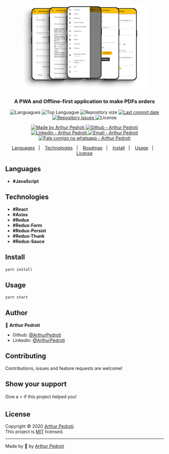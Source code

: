 <h1 align="center">
  <img alt="ASA" src="./src/assets/logo-readme.png" width="400px" style="border-radius:16px;"/>
</h1>

<h3 align="center" >
  A PWA and Offline-first application to make PDFs orders
</h3>

<p align="center">
  <img alt="Languagues" src="https://img.shields.io/github/languages/count/ArthurPedroti/pv-agf-frontend">
  <img alt="Top Languague" src="https://img.shields.io/github/languages/top/ArthurPedroti/pv-agf-frontend">
  <img alt="Repository size" src="https://img.shields.io/github/repo-size/ArthurPedroti/pv-agf-frontend">
  <a href="https://github.com/ArthurPedroti/pv-agf-frontend/commits/master">
    <img alt="Last commit date" src="https://img.shields.io/github/last-commit/ArthurPedroti/pv-agf-frontend">
  </a>
   <a href="https://github.com/ArthurPedroti/pv-agf-frontend/issues">
    <img alt="Repository issues" src="https://img.shields.io/github/issues/ArthurPedroti/pv-agf-frontend">
  </a>
  <img alt="License" src="https://img.shields.io/github/license/ArthurPedroti/pv-agf-frontend">
</p>
<p align="center">

  <a href="https://github.com/ArthurPedroti" target="_blank">
    <img alt="Made by Arthur Pedroti" src="https://img.shields.io/badge/made%20by-Arthur_Pedroti-informational">
  </a>
  <a href="https://github.com/ArthurPedroti" target="_blank" >
    <img alt="Github - Arthur Pedroti" src="https://img.shields.io/badge/Github--%23F8952D?style=social&logo=github">
  </a>
  <a href="https://www.linkedin.com/in/arthurpedroti/" target="_blank" >
    <img alt="Linkedin - Arthur Pedroti" src="https://img.shields.io/badge/Linkedin--%23F8952D?style=social&logo=linkedin">
  </a>
  <a href="mailto:arthurpedroti@gmail.com" target="_blank" >
    <img alt="Email - Arthur Pedroti" src="https://img.shields.io/badge/Email--%23F8952D?style=social&logo=gmail">
  </a>
  <a href="https://api.whatsapp.com/send?phone=5519991830454"
        target="_blank" >
    <img alt="Fale comigo no whatsapp - Arthur Pedroti" src="https://img.shields.io/badge/Whatsapp--%23F8952D?style=social&logo=whatsapp">
  </a>

</p>

<p align="center">
  <a href="#languages">Languages</a>&nbsp;&nbsp;&nbsp;|&nbsp;&nbsp;&nbsp;
  <a href="#technologies">Technologies</a>&nbsp;&nbsp;&nbsp;|&nbsp;&nbsp;&nbsp;
    <a href="#roadmap">Roadmap</a>&nbsp;&nbsp;&nbsp;|&nbsp;&nbsp;&nbsp;
  <a href="#install">Install</a>&nbsp;&nbsp;&nbsp;|&nbsp;&nbsp;&nbsp;
  <a href="#usage">Usage</a>&nbsp;&nbsp;&nbsp;|&nbsp;&nbsp;&nbsp;
  <a href="#license">License</a>
</p>

## Languages

- **#JavaScript**

## Technologies

- **#React**
- **#Axios**
- **#Redux**
- **#Redux-Form**
- **#Redux-Persist**
- **#Redux-Thunk**
- **#Redux-Sauce**

## Install

```sh
yarn install
```

## Usage

```sh
yarn start
```

## Author

👤 **Arthur Pedroti**

* Github: [@ArthurPedroti](https://github.com/ArthurPedroti)
* Linkedin: [@ArthurPedroti](https://www.linkedin.com/in/arthurpedroti)

## Contributing

Contributions, issues and feature requests are welcome!

## Show your support

Give a ⭐️ if this project helped you!

## License

Copyright © 2020 [Arthur Pedroti](https://github.com/ArthurPedroti).<br />
This project is [MIT](https://github.com/ArthurPedroit/pv-agf-frontend/blob/master/LICENSE) licensed.

---

Made by :blue_heart: by [Arthur Pedroti](https://github.com/ArthurPedroti)
